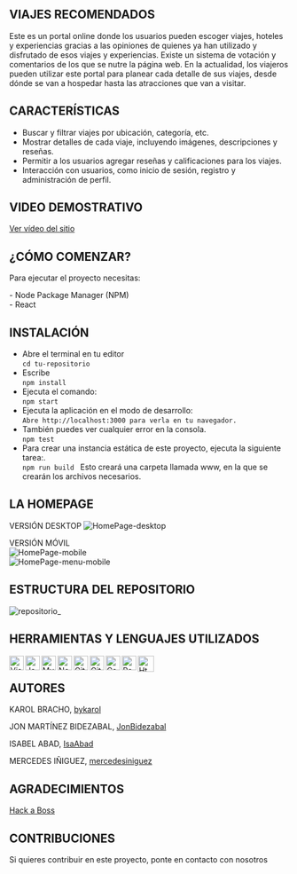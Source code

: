 ## VIAJES RECOMENDADOS

Este es un portal online donde los usuarios pueden escoger viajes, hoteles y experiencias gracias a las opiniones de quienes ya han utilizado y disfrutado de esos viajes y experiencias. Existe un sistema de votación y comentarios de los que se nutre la página web. En la actualidad, los viajeros pueden utilizar este portal para planear cada detalle de sus viajes, desde dónde se van a hospedar hasta las atracciones que van a visitar.

## CARACTERÍSTICAS

- Buscar y filtrar viajes por ubicación, categoría, etc.
- Mostrar detalles de cada viaje, incluyendo imágenes, descripciones y reseñas.
- Permitir a los usuarios agregar reseñas y calificaciones para los viajes.
- Interacción con usuarios, como inicio de sesión, registro y administración de perfil.

## VIDEO DEMOSTRATIVO
[Ver vídeo del sitio](https://www.loom.com/share/cd220bb5cad942fdb91c23039a259404?sid=d55b0f7d-6f61-4270-9ce3-3ae5b9a3bcbf)

## ¿CÓMO COMENZAR?
Para ejecutar el proyecto necesitas:
<p>
- Node Package Manager (NPM)<br>
- React<br>
 </p>

## INSTALACIÓN
 
- Abre el terminal en tu editor<br>
`` cd tu-repositorio
`` 
- Escribe<br>
 `` npm install
``
- Ejecuta el comando:<br>
``npm start
``
- Ejecuta la aplicación en el modo de desarrollo:<br>
 ``Abre http://localhost:3000 para verla en tu navegador.
 ``
- También puedes ver cualquier error en la consola.<br>
``npm test
``
- Para crear una instancia estática de este proyecto, ejecuta la siguiente tarea:.<br>
``npm run build
``
Esto creará una carpeta llamada www, en la que se crearán los archivos necesarios.

## LA HOMEPAGE
VERSIÓN DESKTOP
![HomePage-desktop](https://github.com/JonBidezabal/viajesRecomendados/assets/124776420/e2ddabb1-6f5a-48a2-bbc9-d4ebe34f6059)
<br>

VERSIÓN MÓVIL
<br>
![HomePage-mobile](https://github.com/JonBidezabal/viajesRecomendados/assets/124776420/90979f29-0a1e-4c47-ad09-bfc481ae42ed)
<br>
![HomePage-menu-mobile](https://github.com/JonBidezabal/viajesRecomendados/assets/124776420/9c4366d8-ab00-433f-bb54-57e296fbac30)


## ESTRUCTURA DEL REPOSITORIO

![repositorio_](https://github.com/JonBidezabal/viajesRecomendados/assets/124776420/8a01b5bd-38ba-4bea-a952-291655f8d0aa)


 ## HERRAMIENTAS Y LENGUAJES UTILIZADOS
 <p>
<img align="left" alt="Visual Studio Code" width="26px" src="https://camo.githubusercontent.com/5fa137d222dde7b69acd22c6572a065ce3656e6ffa1f5e88c1b5c7a935af3cc6/68747470733a2f2f63646e2e6a7364656c6976722e6e65742f67682f64657669636f6e732f64657669636f6e2f69636f6e732f7673636f64652f7673636f64652d6f726967696e616c2e737667" data-canonical-src="https://cdn.jsdelivr.net/gh/devicons/devicon/icons/vscode/vscode-original.svg" style="max-width: 100%;">
<img align="left" alt="JavaScript" width="26px" src="https://camo.githubusercontent.com/442c452cb73752bb1914ce03fce2017056d651a2099696b8594ddf5ccc74825e/68747470733a2f2f63646e2e6a7364656c6976722e6e65742f67682f64657669636f6e732f64657669636f6e2f69636f6e732f6a6176617363726970742f6a6176617363726970742d6f726967696e616c2e737667" data-canonical-src="https://cdn.jsdelivr.net/gh/devicons/devicon/icons/javascript/javascript-original.svg" style="max-width: 100%;">
<img align="left" alt="MySQL" width="26px" src="https://camo.githubusercontent.com/2582ec2237a3a1fbd34e9b57332b72be27a7facb32abe7c2335e5f86e5f457a8/68747470733a2f2f63646e2e6a7364656c6976722e6e65742f67682f64657669636f6e732f64657669636f6e2f69636f6e732f6d7973716c2f6d7973716c2d6f726967696e616c2e737667" data-canonical-src="https://cdn.jsdelivr.net/gh/devicons/devicon/icons/mysql/mysql-original.svg" style="max-width: 100%;">
<img align="left" alt="Node.js" width="26px" src="https://camo.githubusercontent.com/900baefb89e187c8b32cdbb3b440d1502fe8f30a1a335cc5dc5868af0142f8b1/68747470733a2f2f63646e2e6a7364656c6976722e6e65742f67682f64657669636f6e732f64657669636f6e2f69636f6e732f6e6f64656a732f6e6f64656a732d6f726967696e616c2e737667" data-canonical-src="https://cdn.jsdelivr.net/gh/devicons/devicon/icons/nodejs/nodejs-original.svg" style="max-width: 100%;">
<img align="left" alt="GitHub" width="26px" src="https://midu.dev/images/tags/github.png" style="max-width: 100%;">
<img align="left" alt="Git" width="26px" src="https://midu.dev/images/tags/git.png" style="max-width: 100%;">
<img align="left" alt="Css" width="26px" src="https://midu.dev/images/tags/css.png" style="max-width: 100%;">
<link align="left width="26px" src="https://github.com/mercedesiniguez/mercedesiniguez/assets/124776420/07a4354d-cd67-434a-aa33-92bdb6241f83"
style="max-width: 100%;">
<img align="left" alt="React" width="26px" src="https://midu.dev/images/tags/react.png" style="max-width: 100%;">
  <img align="left" alt="Html5" width="29px" src="https://github.com/shsarv/TravelYaari/raw/master/resources/html.jpg" style="max-width: 100%;">
 </p><BR>

## AUTORES
  KAROL BRACHO, [bykarol](https://www.linkedin.com/in/karolbrachoyanez/)
  
  JON MARTÍNEZ BIDEZABAL, [JonBidezabal](https://www.linkedin.com/in/jonmartinezdev)
  
  ISABEL ABAD,  [IsaAbad](https://www.linkedin.com/in/isabel-abad-cami%C3%B1os/)
  
  MERCEDES IÑIGUEZ, [mercedesiniguez](https://www.linkedin.com/in/mercedes-iniguez-quintela-1424ba7/)

## AGRADECIMIENTOS
[Hack a Boss](https://www.hackaboss.com/)
    
## CONTRIBUCIONES
 Si quieres contribuir en este proyecto, ponte en contacto con nosotros
